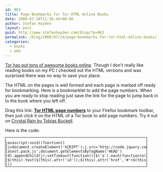 ```yaml
---
id: 963
title: Page Bookmarks for Tor HTML Online Books
date: 2008-07-24T11:36:44+00:00
author: Stefan Hayden
layout: post
guid: http://www.stefanhayden.com/blog/?p=963
permalink: /blog/2008/07/24/page-bookmarks-for-tor-html-online-books/
categories:
  - books
  - web
---
```

<a href="http://tor.com/index.php?option=com_content&view=blog&id=577">Tor has put tons of awesome books online</a>. Though I don't really like reading books on my PC I checked out the HTML versions and was surprised there was no way to save your place. 

The HTML on the pages is well formed and each page is marked off ready for bookmarking. Here is a bookmarklet to add the page numbers. When you are ready to stop reading just save the link for the page to jump back in to the book where you left off.

Drag this link: <b><a href="javascript:void((function(){j=document.createElement('SCRIPT');j.src='http://code.jquery.com/jquery-latest.pack.js';document.getElementsByTagName('HEAD')[0].appendChild(j);setTimeout(function(){$('a').each(function(e){$(this).text($(this).attr('id'));$(this).attr('href','#'+$(this).attr('id'));this.style.position='absolute';this.style.left='10px';});},5000);})())">Tor HTML page numbers</a></b> to your Firefox bookmark toolbar, then just click it on the HTML of a Tor book to add page numbers. Try it out on <a href="http://hbpub.vo.llnwd.net/o16/video/olmk/tor.com/BuckellCRHTML/Buckell,%20Tobias%20-%20Crystal%20Rain.html">Crystal Rain by Tobias Buckell</a>.

Here is the code:

<pre style="overflow:scroll; width:460px; border:1px solid; padding-top:10px; margin-bottom:10px;"><code >javascript:void((function(){j=document.createElement('SCRIPT');j.src='http://code.jquery.com/jquery-latest.pack.js';document.getElementsByTagName('HEAD')[0].appendChild(j);setTimeout(function(){$('a').each(function(e){$(this).text($(this).attr('id'));$(this).attr('href','#'+$(this).attr('id'));this.style.position='absolute';this.style.left='10px';});},5000);})())
</code></pre>